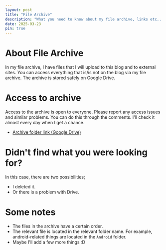 ```yaml
---
layout: post
title: "File Archive"
description: "What you need to know about my file archive, links etc..."
date: 2025-03-23
pin: true
---
```


# About File Archive
In my file archive, I have files that I will upload to this blog and to external sites. You can access everything that is/is not on the blog via my file archive.
The archive is stored safely on Google Drive.

# Access to archive
Access to the archive is open to everyone. Please report any access issues and similar problems. You can do this through the comments. I'll check it almost every day when I get a chance.
- [Archive folder link (Google Drive)](https://drive.google.com/drive/folders/1imLORTO-qzcbTRJjE4-ft_zFOzRRFHF5)

# Didn't find what you were looking for?
In this case, there are two possibilities;
  - I deleted it.
  - Or there is a problem with Drive.

# Some notes
- The files in the archive have a certain order.
- The relevant file is located in the relevant folder name. For example, android-related things are located in the `Android` folder.
- Maybe I'll add a few more things :D

